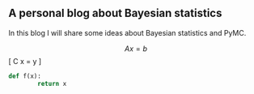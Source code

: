 ## A personal blog about Bayesian statistics

In this blog I will share some ideas about Bayesian statistics and PyMC.


$$ A x = b $$
\[ C x = y \]

```python
def f(x):
        return x

```
